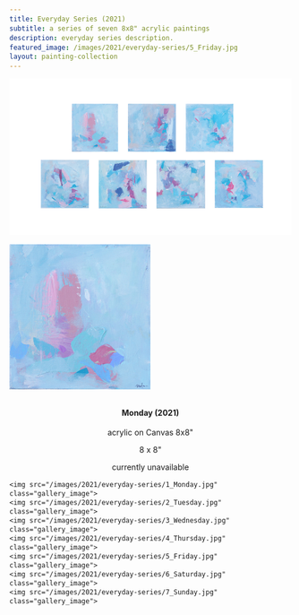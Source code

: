 ```yaml
---
title: Everyday Series (2021)
subtitle: a series of seven 8x8" acrylic paintings
description: everyday series description.
featured_image: /images/2021/everyday-series/5_Friday.jpg
layout: painting-collection
---
```


![](/images/2021/everyday-series/series-cover.jpg)

<!-- <link rel="stylesheet" href="https://unpkg.com/flexgrid.io@3.0.4/dist/flexgrid.min.css" /> -->

<!-- MONDAY -->
<div class="row">
	<div class="painting-image">
		<img style="width: 50%; margin: auto;" src="/images/2021/everyday-series/1_Monday.jpg" class="gallery_image">
	</div>
	<div class="description-of-painting" style="text-align: center;">
		<h4 style="padding-top: 10px"> Monday (2021) </h4>
		<p> acrylic on Canvas
		8x8" </p>
		<p> 8 x 8" </p>
		<p> currently unavailable </p>
	</div>
</div>

<div class="gallery" data-columns="3">
	
	<img src="/images/2021/everyday-series/1_Monday.jpg" class="gallery_image">
	<img src="/images/2021/everyday-series/2_Tuesday.jpg" class="gallery_image">
	<img src="/images/2021/everyday-series/3_Wednesday.jpg" class="gallery_image">
	<img src="/images/2021/everyday-series/4_Thursday.jpg" class="gallery_image">
	<img src="/images/2021/everyday-series/5_Friday.jpg" class="gallery_image">
	<img src="/images/2021/everyday-series/6_Saturday.jpg" class="gallery_image">
	<img src="/images/2021/everyday-series/7_Sunday.jpg" class="gallery_image"> 
	
	
</div>


<!-- 

<figure class="gallery_image">
    <img src="/images/2021/everyday-series/1_Monday.jpg"/>
    <figcaption class="caption">Text below the image</figcaption>
	</figure>
	<figure class="gallery_image">
    <img src="/images/2021/everyday-series/1_Monday.jpg"/>
    <figcaption class="caption">Text below the image</figcaption>
	</figure>


<div class="gallery_image">
		<img src="/images/2021/everyday-series/1_Monday.jpg" >
		<p> test caption monday </p>
	</div>
	<div class="gallery_image">
		<img src="/images/2021/everyday-series/1_Monday.jpg" >
		<p> test caption monday </p>
	</div>
	<div class="gallery_image">
		<img src="/images/2021/everyday-series/1_Monday.jpg" >
		<p> test caption monday </p>
	</div>
	<div class="gallery_image">
		<img src="/images/2021/everyday-series/1_Monday.jpg">
		<p> test caption monday </p>
	</div> -->
<!-- -->

<!-- hello world

### Image carousels

Here's another gallery with only one column, which creates a carousel slide-show instead.

A nice little feature: the carousel only advances when it is in view, so your visitors won't scroll down to find it half way through your images.

<div class="gallery" data-columns="1">
	<img src="/images/demo/demo-landscape.jpg">
	<img src="/images/demo/demo-landscape-2.jpg">
</div> -->

